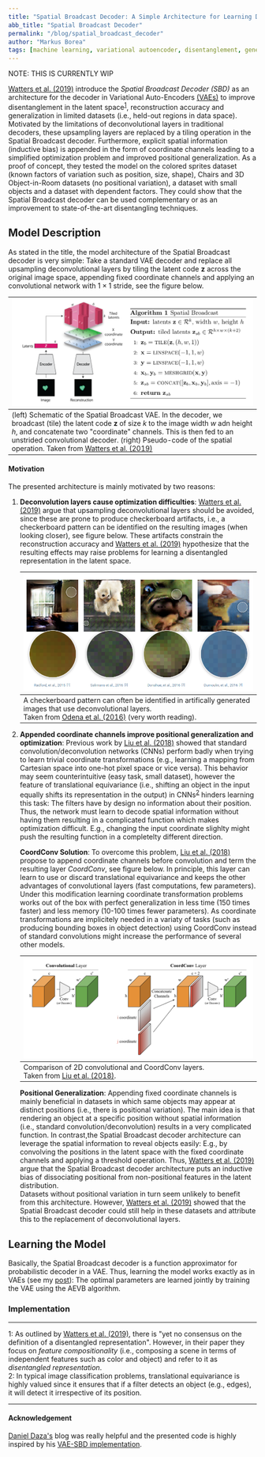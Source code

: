 ```yaml
---
title: "Spatial Broadcast Decoder: A Simple Architecture for Learning Disentangled Representations in VAEs"
abb_title: "Spatial Broadcast Decoder"
permalink: "/blog/spatial_broadcast_decoder"
author: "Markus Borea"
tags: [machine learning, variational autoencoder, disentanglement, generalization]
---
```


NOTE: THIS IS CURRENTLY WIP

[Watters et al. (2019)](https://arxiv.org/abs/1901.07017) introduce
the *Spatial Broadcast Decoder (SBD)* as an architecture for the
decoder in Variational Auto-Encoders
[(VAEs)](https://borea17.github.io/blog/auto-encoding_variational_bayes/) 
to improve 
disentanglement in the latent
space<sup>[1](#myfootnote1)</sup>, reconstruction accuracy and
generalization in limited datasets  (i.e., held-out regions in data
space). Motivated by the limitations of deconvolutional layers in traditional decoders,
these upsampling layers are replaced by a tiling operation in the Spatial
Broadcast decoder. Furthermore, explicit spatial information (inductive bias) is
appended in the form of coordinate channels leading to a simplified optimization
problem and improved positional generalization. As a proof of concept, they
tested the model on the colored sprites dataset (known factors of
variation such as position, size, shape), Chairs and 3D Object-in-Room datasets
(no positional variation), a dataset with small objects and a
dataset with dependent factors. They could show that the Spatial Broadcast
decoder can be used complementary or as an improvement to state-of-the-art
disentangling techniques.


## Model Description

As stated in the title, the model architecture of the Spatial Broadcast decoder
is very simple: Take a standard VAE decoder and replace all upsampling
deconvolutional layers by tiling the latent code $\textbf{z}$ across the original
image space, appending fixed coordinate channels and applying an convolutional
network with $1 \times 1$ stride, see the figure below.

| ![Schematic of the Spatial Broadcast VAE](/assets/img/03_SBD/sbd.png "Schematic of the Spatial Broadcast VAE") |
| :--         |
| (left) Schematic of the Spatial Broadcast VAE. In the decoder, we broadcast (tile) the latent code $\textbf{z}$ of size $k$ to the image width $w$ adn height $h$, and concatenate two "coordinate" channels. This is then fed to an unstrided convolutional decoder. (right) Pseudo-code of the spatial operation. Taken from [Watters et al. (2019)](https://arxiv.org/abs/1901.07017)|

#### Motivation


The presented architecture is mainly motivated by two reasons:
1. **Deconvolution layers cause optimization difficulties**: [Watters
   et al. (2019)](https://arxiv.org/abs/1901.07017) argue that
   upsampling deconvolutional layers should be avoided, since these
   are prone to produce checkerboard
   artifacts, i.e., a
   checkerboard pattern can be identified on the resulting images
   (when looking closer), see figure below. These artifacts constrain
   the reconstruction accuracy and [Watters et al.
   (2019)](https://arxiv.org/abs/1901.07017) hypothesize that the
  resulting effects may raise problems for learning a disentangled
  representation in the latent space. 
    
    | ![Checkerboard Artifacts](/assets/img/03_SBD/cherckerboard_artifacts.png "Checkerboard Artifacts") |
    | :--         |
    | A checkerboard pattern can often be identified in artifically generated images that use deconvolutional layers. <br>Taken from [Odena et al. (2016)](https://distill.pub/2016/deconv-checkerboard/) (very worth reading).|
  
2. **Appended coordinate channels improve positional generalization and
  optimization**: Previous work by [Liu et al.
  (2018)](https://arxiv.org/abs/1807.03247) showed that standard
  convolution/deconvolution networks (CNNs) perform badly when trying to learn trivial
  coordinate transformations (e.g., learning a mapping from Cartesian space
  into one-hot pixel space or vice versa). This behavior may seem
  counterintuitive (easy task, small dataset), however the feature of translational
  equivariance (i.e., shifting an object in the input equally shifts its
  representation in the output) in CNNs<sup>[2](#myfootnote2)</sup>
  hinders learning this task: The filters have by design no 
  information about their position. Thus, the network must learn to decode
  spatial information without having them resulting in a complicated function
  which makes optimization difficult. E.g., changing the input coordinate
  slighlty might push the resulting function in a completelty different
  direction.

    **CoordConv Solution**: To overcome this problem, [Liu et al.
  (2018)](https://arxiv.org/abs/1807.03247) propose to
  append coordinate channels before convolution and term the resulting layer
  *CoordConv*, see figure below. In principle, this layer can
  learn to use or discard translational equivariance and
  keeps the other advantages of convolutional layers (fast computations, few
  parameters). Under this modification learning coordinate transformation
  problems works out of the box with perfect generalization in less time (150
  times faster) and less memory (10-100 times fewer parameters).
  As coordinate transformations are implicitely needed in a variaty of tasks (such as
  producing bounding boxes in object detection) using CoordConv instead of
  standard convolutions might increase the performance of several other models. 

    | ![CoordConv Layer](/assets/img/03_SBD/CoordConv.png "CoordConv Layer") |
    | :--         |
    | Comparison of 2D convolutional and CoordConv layers. <br>Taken from [Liu et al. (2018)](https://arxiv.org/abs/1807.03247). |

    **Positional Generalization**: Appending fixed coordinate channels is
  mainly beneficial in datasets in which same objects may appear at distinct
  positions (i.e., there is positional variation). The main idea is that
  rendering an object at a specific position without spatial information (i.e.,
  standard convolution/deconvolution) results in a very complicated function. In
  contrast,the Spatial Broadcast decoder architecture can
  leverage the spatial information to reveal objects easily: E.g., by convolving
  the positions in the latent space with the fixed coordinate channels and
  applying a threshold operation. Thus, [Watters
   et al. (2019)](https://arxiv.org/abs/1901.07017) argue that the
  Spatial Broadcast decoder architecture puts an inductive bias of dissociating 
  positional from non-positional features in the latent distribution.  
  Datasets without positional variation in turn seem unlikely to benefit from this
  architecture. However, [Watters et al.
  (2019)](https://arxiv.org/abs/1901.07017) showed that the Spatial 
  Broadcast decoder could still help in these datasets and attribute this to the
  replacement of deconvolutional layers. 
    
## Learning the Model

Basically, the Spatial Broadcast decoder is a function approximator for
probabilistic decoder in a VAE. Thus, learning the model works exactly
as in VAEs (see my
[post](https://borea17.github.io/blog/auto-encoding_variational_bayes/)):
The optimal parameters are learned jointly 
by training the VAE using the AEVB algorithm. 

### Implementation



------------------------------------------------------------

<a name="myfootnote1">1</a>: As outlined by [Watters et al.
  (2019)](https://arxiv.org/abs/1901.07017), there is "yet no
  consensus on the definition of a disentangled representation".
  However, in their paper they focus on *feature
  compositionality* (i.e., composing a scene in terms of independent
  features such as color and object) and refer to it as
  *disentangled representation*.  
<a name="myfootnote2">2</a>: In typical image classification
    problems, translational equivariance is highly valued since it ensures that
    if a filter detects an object (e.g., edges), it will detect it irrespective of its
    position.  

-----------------------------------------------------------

#### Acknowledgement

[Daniel Daza's](https://dfdazac.github.io/) blog was really helpful
and the presented code is highly inspired by his [VAE-SBD implementation](https://github.com/dfdazac/vaesbd).
